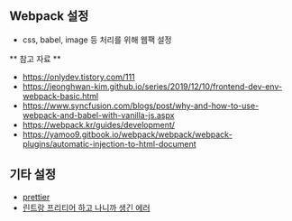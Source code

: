 ## Webpack 설정

- css, babel, image 등 처리를 위해 웹팩 설정

** 참고 자료 **

- https://onlydev.tistory.com/111
- https://jeonghwan-kim.github.io/series/2019/12/10/frontend-dev-env-webpack-basic.html
- https://www.syncfusion.com/blogs/post/why-and-how-to-use-webpack-and-babel-with-vanilla-js.aspx
- https://webpack.kr/guides/development/
- https://yamoo9.gitbook.io/webpack/webpack/webpack-plugins/automatic-injection-to-html-document

## 기타 설정

- [prettier](https://lakelouise.tistory.com/200)
- [린트랑 프리티어 하고 나니까 생긴 에러](https://github.com/AtomLinter/linter-eslint/issues/462)
